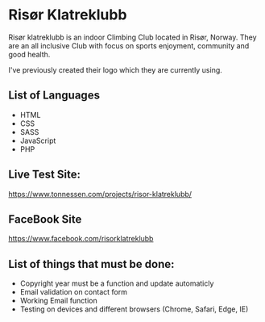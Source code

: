 # Risør Klatreklubb
Risør klatreklubb is an indoor Climbing Club located in Risør, Norway. They are an all inclusive Club with focus on sports enjoyment, community and good health.

I've previously created their logo which they are currently using.

## List of Languages
- HTML
- CSS
- SASS
- JavaScript
- PHP

## Live Test Site:
https://www.tonnessen.com/projects/risor-klatreklubb/

## FaceBook Site
https://www.facebook.com/risorklatreklubb 

## List of things that must be done:
- Copyright year must be a function and update automaticly 
- Email validation on contact form
- Working Email function
- Testing on devices and different browsers (Chrome, Safari, Edge, IE)
